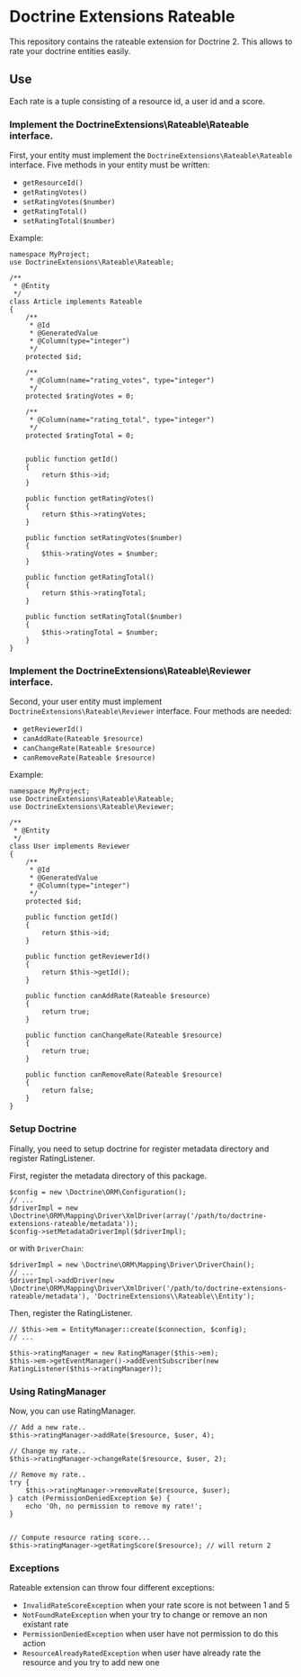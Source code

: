 # Doctrine Extensions Rateable

This repository contains the rateable extension for Doctrine 2. This allows to
rate your doctrine entities easily.


## Use

Each rate is a tuple consisting of a resource id, a user id and a score.


### Implement the DoctrineExtensions\Rateable\Rateable interface.

First, your entity must implement the `DoctrineExtensions\Rateable\Rateable` interface.
Five methods in your entity must be written:

 * `getResourceId()`
 * `getRatingVotes()`
 * `setRatingVotes($number)`
 * `getRatingTotal()`
 * `setRatingTotal($number)`

Example:

    namespace MyProject;
    use DoctrineExtensions\Rateable\Rateable;

    /**
     * @Entity
     */
    class Article implements Rateable
    {
        /**
         * @Id
         * @GeneratedValue
         * @Column(type="integer")
         */
        protected $id;

        /**
         * @Column(name="rating_votes", type="integer")
         */
        protected $ratingVotes = 0;

        /**
         * @Column(name="rating_total", type="integer")
         */
        protected $ratingTotal = 0;


        public function getId()
        {
            return $this->id;
        }

        public function getRatingVotes()
        {
            return $this->ratingVotes;
        }

        public function setRatingVotes($number)
        {
            $this->ratingVotes = $number;
        }

        public function getRatingTotal()
        {
            return $this->ratingTotal;
        }

        public function setRatingTotal($number)
        {
            $this->ratingTotal = $number;
        }
    }


### Implement the DoctrineExtensions\Rateable\Reviewer interface.

Second, your user entity must implement `DoctrineExtensions\Rateable\Reviewer` interface.
Four methods are needed:

 * `getReviewerId()`
 * `canAddRate(Rateable $resource)`
 * `canChangeRate(Rateable $resource)`
 * `canRemoveRate(Rateable $resource)`

Example:

    namespace MyProject;
    use DoctrineExtensions\Rateable\Rateable;
    use DoctrineExtensions\Rateable\Reviewer;

    /**
     * @Entity
     */
    class User implements Reviewer
    {
        /**
         * @Id
         * @GeneratedValue
         * @Column(type="integer")
         */
        protected $id;

        public function getId()
        {
            return $this->id;
        }

        public function getReviewerId()
        {
            return $this->getId();
        }

        public function canAddRate(Rateable $resource)
        {
            return true;
        }

        public function canChangeRate(Rateable $resource)
        {
            return true;
        }

        public function canRemoveRate(Rateable $resource)
        {
            return false;
        }
    }


### Setup Doctrine

Finally, you need to setup doctrine for register metadata directory and register RatingListener.


First, register the metadata directory of this package.

    $config = new \Doctrine\ORM\Configuration();
    // ...
    $driverImpl = new \Doctrine\ORM\Mapping\Driver\XmlDriver(array('/path/to/doctrine-extensions-rateable/metadata'));
    $config->setMetadataDriverImpl($driverImpl);

or with `DriverChain`:

    $driverImpl = new \Doctrine\ORM\Mapping\Driver\DriverChain();
    // ...
    $driverImpl->addDriver(new \Doctrine\ORM\Mapping\Driver\XmlDriver('/path/to/doctrine-extensions-rateable/metadata'), 'DoctrineExtensions\\Rateable\\Entity');


Then, register the RatingListener.

    // $this->em = EntityManager::create($connection, $config);
    // ...

    $this->ratingManager = new RatingManager($this->em);
    $this->em->getEventManager()->addEventSubscriber(new RatingListener($this->ratingManager));


### Using RatingManager

Now, you can use RatingManager.

    // Add a new rate..
    $this->ratingManager->addRate($resource, $user, 4);

    // Change my rate..
    $this->ratingManager->changeRate($resource, $user, 2);

    // Remove my rate..
    try {
        $this->ratingManager->removeRate($resource, $user);
    } catch (PermissionDeniedException $e) {
        echo 'Oh, no permission to remove my rate!';
    }


    // Compute resource rating score...
    $this->ratingManager->getRatingScore($resource); // will return 2


### Exceptions

Rateable extension can throw four different exceptions:

 * `InvalidRateScoreException` when your rate score is not between 1 and 5
 * `NotFoundRateException` when your try to change or remove an non existant rate
 * `PermissionDeniedException` when user have not permission to do this action
 * `ResourceAlreadyRatedException` when user have already rate the resource and you try to add new one


